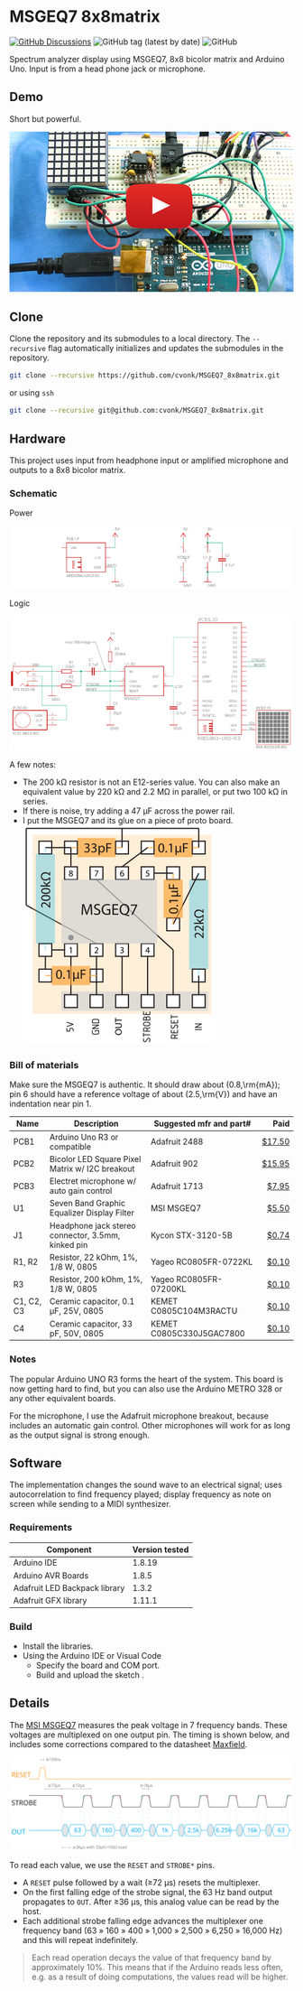 # MSGEQ7 8x8matrix

[![GitHub Discussions](https://img.shields.io/github/discussions/cvonk/MSGEQ7_8x8matrix)](https://github.com/cvonk/MSGEQ7_8x8matrix/discussions)
![GitHub tag (latest by date)](https://img.shields.io/github/v/tag/cvonk/MSGEQ7_8x8matrix)
![GitHub](https://img.shields.io/github/license/cvonk/MSGEQ7_8x8matrix)

Spectrum analyzer display using MSGEQ7, 8x8 bicolor matrix and Arduino Uno. Input is from a head phone jack or microphone.

## Demo

Short but powerful.

[![demo_video](media/demo-still-copy.png)](https://www.youtube.com/watch?v=W37uoCdih54&ab_channel=CoertVonk)

## Clone

Clone the repository and its submodules to a local directory. The `--recursive` flag automatically initializes and updates the submodules in the repository.

```bash
git clone --recursive https://github.com/cvonk/MSGEQ7_8x8matrix.git
```

or using `ssh`
```bash
git clone --recursive git@github.com:cvonk/MSGEQ7_8x8matrix.git
```

## Hardware

This project uses input from headphone input or amplified microphone and outputs to a 8x8 bicolor matrix.

### Schematic

Power

![Schematic](hardware/MSGEQ7_8x8matrix-r1-p.svg)

Logic

![Schematic](hardware/MSGEQ7_8x8matrix-r1-io.svg)

A few notes:
- The 200 kΩ resistor is not an E12-series value. You can also make an equivalent value by 220 kΩ and 2.2 MΩ in parallel, or put two 100 kΩ in series.
- If there is noise, try adding a 47 μF across the power rail.
- I put the MSGEQ7 and its glue on a piece of proto board.  
  ![](media/msqeq7-breakout-copy.svg)

### Bill of materials

Make sure the MSGEQ7 is authentic. It should draw about \(0.8\,\rm{mA}\); pin 6 should have a reference voltage of about \(2.5\,\rm{V}\) and have an indentation near pin 1.

| Name | Description | Suggested mfr and part# | Paid |
|------|-------------|-------------------------|-----:|
| PCB1 | Arduino Uno R3 or compatible | Adafruit 2488 | [$17.50](https://www.adafruit.com/product/2488)
| PCB2 | Bicolor LED Square Pixel Matrix w/ I2C breakout | Adafruit 902 | [$15.95](https://www.adafruit.com/product/902)
| PCB3 | Electret microphone w/ auto gain control | Adafruit 1713 | [$7.95](https://www.adafruit.com/product/1713)
| U1 | Seven Band Graphic Equalizer Display Filter | MSI MSGEQ7 | [$5.50](https://www.digikey.com/en/products/detail/sparkfun-electronics/COM-10468/5806591)
| J1 | Headphone jack stereo connector, 3.5mm, kinked pin | Kycon STX-3120-5B | [$0.74](https://www.digikey.com/en/products/detail/kycon-inc/STX-3120-5B/9990114)
| R1, R2 | Resistor, 22 kOhm, 1%, 1/8 W, 0805 | Yageo RC0805FR-0722KL | [$0.10](https://www.digikey.com/en/products/detail/yageo/RC0805FR-0722KL/727736)
| R3 | Resistor, 200 kOhm, 1%, 1/8 W, 0805 | Yageo RC0805FR-07200KL | [$0.10](https://www.digikey.com/en/products/detail/yageo/RC0805FR-07200KL/7277240)
| C1, C2, C3 | Ceramic capacitor, 0.1 µF, 25V, 0805 | KEMET C0805C104M3RACTU | [$0.10](https://www.digikey.com/en/products/detail/kemet/C0805C104M3RAC7800/2211748)
| C4 | Ceramic capacitor, 33 pF, 50V, 0805 | KEMET C0805C330J5GAC7800 | [$0.10](https://www.digikey.com/en/products/detail/kemet/C0805C330J5GAC7800/411114)

### Notes

The popular Arduino UNO R3 forms the heart of the system. This board is now getting hard to find, but you can also use the Arduino METRO 328 or any other equivalent boards.

For the microphone, I use the Adafruit microphone breakout, because includes an automatic gain control. Other microphones will work for as long as the output signal is strong enough.

## Software

The implementation changes the sound wave to an electrical signal; uses autocorrelation to find frequency played; display frequency as note on screen while sending to a MIDI synthesizer.

### Requirements

| Component | Version tested |
|-----------|----------------|
| Arduino IDE | 1.8.19
| Arduino AVR Boards | 1.8.5
| Adafruit LED Backpack library | 1.3.2
| Adafruit GFX library | 1.11.1

### Build

- Install the libraries.
- Using the Arduino IDE or Visual Code
    - Specify the board and COM port.
    - Build and upload the sketch .

## Details

The [MSI MSGEQ7](http://www.mix-sig.com/images/datasheets/MSGEQ7.pdf) measures the peak voltage in 7 frequency bands. These voltages are multiplexed on one output pin. The timing is shown below, and includes some corrections compared to the datasheet [Maxfield](http://www.eetimes.com/author.asp?doc_id=1323030).

![timing](media/msqeq7-timing-copy.svg)

To read each value, we use the `RESET` and `STROBE*` pins.
  - A `RESET` pulse followed by a wait (≥72 μs) resets the multiplexer.
  - On the first falling edge of the strobe signal, the 63 Hz band output propagates to `OUT`. After ≥36 μs, this analog value can be read by the host.
  - Each additional strobe falling edge advances the multiplexer one frequency band (63 &raquo; 160 &raquo; 400 &raquo; 1,000 &raquo; 2,500 &raquo; 6,250 &raquo; 16,000 Hz) and this will repeat indefinitely.


> Each read operation decays the value of that frequency band by approximately 10%. This means that if the Arduino reads less often, e.g. as a result of doing computations, the values read will be higher.

